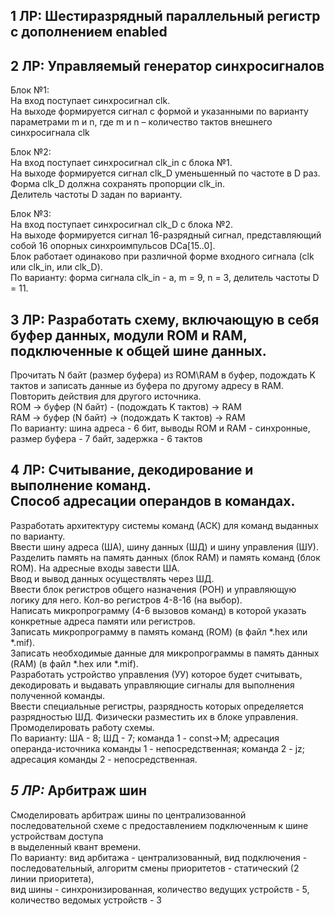 **1 ЛР:** Шестиразрядный параллельный регистр с дополнением enabled
------------------------------------------------------------------------------------------------------------------------------------------  
**2 ЛР:** Управляемый генератор синхросигналов  
------------------------------------------------------------------------------------------------------------------------------------------ 
Блок №1:										
На вход поступает синхросигнал clk.										
На выходе формируется сигнал с формой и указанными по варианту параметрами m и n, где m и n – количество тактов внешнего синхросигнала clk					

Блок №2:										
На вход поступает синхросигнал clk_in с блока №1.										
На выходе формируется сигнал clk_D уменьшенный по частоте в D раз.										
Форма clk_D должна сохранять пропорции clk_in.										
Делитель частоты D задан по варианту.										
										
Блок №3:										
На вход поступает синхросигнал clk_D с блока №2.										
На выходе формируется сигнал 16-разрядный сигнал, представляющий собой 16 опорных синхроимпульсов DCa[15..0].  
Блок работает одинаково при различной форме входного сигнала (clk или clk_in, или clk_D).  
По варианту: форма сигнала clk_in - a, m = 9, n = 3, делитель частоты D = 11.

**3 ЛР:** Разработать схему, включающую в себя буфер данных, модули ROM и RAM, подключенные к общей шине данных.		
------------------------------------------------------------------------------------------------------------------------------------------ 
Прочитать N байт (размер буфера) из ROM\RAM в буфер, подождать K тактов и записать данные из буфера по другому адресу в RAM.  
Повторить действия для другого источника.  
ROM -> буфер (N байт) - (подождать K тактов) -> RAM  
RAM -> буфер (N байт) -> (подождать K тактов) -> RAM  
По варианту: шина адреса - 6 бит, выводы ROM и RAM - синхронные, размер буфера - 7 байт, задержка - 6 тактов  

**4 ЛР:** Считывание, декодирование и выполнение команд.  
Способ адресации операндов в командах.	
------------------------------------------------------------------------------------------------------------------------------------------  
Разработать архитектуру системы команд (АСК) для команд выданных по варианту.  
Ввести шину адреса (ША), шину данных (ШД) и шину управления (ШУ).  
Разделить память на память данных (блок RAM) и память команд (блок ROM). На адресные входы завести ША.  
Ввод и вывод данных осуществлять через ШД.  
Ввести блок регистров общего назначения (РОН) и управляющую логику для него. Кол-во регистров 4-8-16 (на выбор).  
Написать микропрограмму (4-6 вызовов команд) в которой указать конкретные адреса памяти или регистров.  
Записать микропрограмму в память команд (ROM) (в файл *.hex или *.mif).  
Записать необходимые данные для микропрограммы в память данных (RAM) (в файл *.hex или *.mif).  
Разработать устройство управления (УУ) которое будет считывать, декодировать и выдавать управляющие сигналы для выполнения полученной команды.  
Ввести специальные регистры, разрядность которых определяется разрядностью ШД. Физически разместить их в блоке управления. Промоделировать работу схемы.  
По варианту: ША - 8; ШД - 7; команда 1 - const->M; адресация операнда-источника команды 1 - непосредственная; команда 2 - jz; адресация команды 2 - непосредственная.  

*5 ЛР:* Арбитраж шин  
------------------------------------------------------------------------------------------------------------------------------------------    
Смоделировать арбитраж шины по централизованной последовательной схеме с предоставлением подключенным к шине устройствам доступа  
в выделенный квант времени.  
По варианту: вид арбитажа - централизованный, вид подключения - последовательный, алгоритм смены приоритетов - статический (2  линии приоритета),  
вид шины - синхронизированная, количество ведущих устройств - 5, количество ведомых устройств - 3
